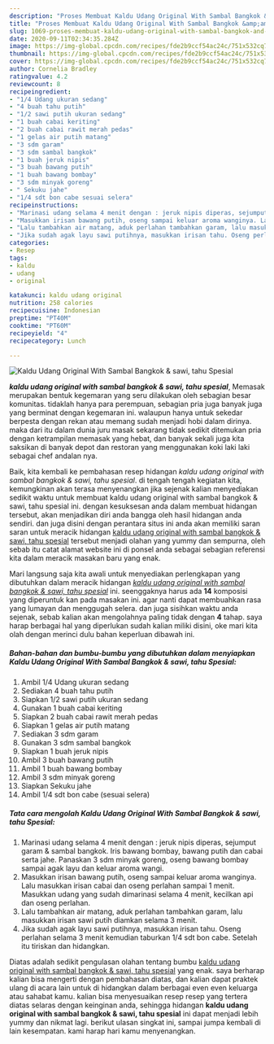 ```yaml
---
description: "Proses Membuat Kaldu Udang Original With Sambal Bangkok &amp;amp; sawi, tahu Spesial, Enak Banget"
title: "Proses Membuat Kaldu Udang Original With Sambal Bangkok &amp;amp; sawi, tahu Spesial, Enak Banget"
slug: 1069-proses-membuat-kaldu-udang-original-with-sambal-bangkok-and-amp-sawi-tahu-spesial-enak-banget
date: 2020-09-11T02:34:35.284Z
image: https://img-global.cpcdn.com/recipes/fde2b9ccf54ac24c/751x532cq70/kaldu-udang-original-with-sambal-bangkok-sawi-tahu-spesial-foto-resep-utama.jpg
thumbnail: https://img-global.cpcdn.com/recipes/fde2b9ccf54ac24c/751x532cq70/kaldu-udang-original-with-sambal-bangkok-sawi-tahu-spesial-foto-resep-utama.jpg
cover: https://img-global.cpcdn.com/recipes/fde2b9ccf54ac24c/751x532cq70/kaldu-udang-original-with-sambal-bangkok-sawi-tahu-spesial-foto-resep-utama.jpg
author: Cornelia Bradley
ratingvalue: 4.2
reviewcount: 8
recipeingredient:
- "1/4 Udang ukuran sedang"
- "4 buah tahu putih"
- "1/2 sawi putih ukuran sedang"
- "1 buah cabai keriting"
- "2 buah cabai rawit merah pedas"
- "1 gelas air putih matang"
- "3 sdm garam"
- "3 sdm sambal bangkok"
- "1 buah jeruk nipis"
- "3 buah bawang putih"
- "1 buah bawang bombay"
- "3 sdm minyak goreng"
- " Sekuku jahe"
- "1/4 sdt bon cabe sesuai selera"
recipeinstructions:
- "Marinasi udang selama 4 menit dengan : jeruk nipis diperas, sejumput garam &amp; sambal bangkok. Iris bawang bombay, bawang putih dan cabai serta jahe. Panaskan 3 sdm minyak goreng, oseng bawang bombay sampai agak layu dan keluar aroma wangi."
- "Masukkan irisan bawang putih, oseng sampai keluar aroma wanginya. Lalu masukkan irisan cabai dan oseng perlahan sampai 1 menit. Masukkan udang yang sudah dimarinasi selama 4 menit, kecilkan api dan oseng perlahan."
- "Lalu tambahkan air matang, aduk perlahan tambahkan garam, lalu masukkan irisan sawi putih diamkan selama 3 menit."
- "Jika sudah agak layu sawi putihnya, masukkan irisan tahu. Oseng perlahan selama 3 menit kemudian taburkan 1/4 sdt bon cabe. Setelah itu tiriskan dan hidangkan."
categories:
- Resep
tags:
- kaldu
- udang
- original

katakunci: kaldu udang original 
nutrition: 258 calories
recipecuisine: Indonesian
preptime: "PT40M"
cooktime: "PT60M"
recipeyield: "4"
recipecategory: Lunch

---
```



![Kaldu Udang Original With Sambal Bangkok &amp; sawi, tahu Spesial](https://img-global.cpcdn.com/recipes/fde2b9ccf54ac24c/751x532cq70/kaldu-udang-original-with-sambal-bangkok-sawi-tahu-spesial-foto-resep-utama.jpg)

<b><i>kaldu udang original with sambal bangkok &amp; sawi, tahu spesial</i></b>, Memasak merupakan bentuk kegemaran yang seru dilakukan oleh sebagian besar komunitas. tidaklah hanya para perempuan, sebagian pria juga banyak juga yang berminat dengan kegemaran ini. walaupun hanya untuk sekedar berpesta dengan rekan atau memang sudah menjadi hobi dalam dirinya. maka dari itu dalam dunia juru masak sekarang tidak sedikit ditemukan pria dengan ketrampilan memasak yang hebat, dan banyak sekali juga kita saksikan di banyak depot dan restoran yang menggunakan koki laki laki sebagai chef andalan nya.



Baik, kita kembali ke pembahasan resep hidangan <i>kaldu udang original with sambal bangkok &amp; sawi, tahu spesial</i>. di tengah tengah kegiatan kita, kemungkinan akan terasa menyenangkan jika sejenak kalian menyediakan sedikit waktu untuk membuat kaldu udang original with sambal bangkok &amp; sawi, tahu spesial ini. dengan kesuksesan anda dalam membuat hidangan tersebut, akan menjadikan diri anda bangga oleh hasil hidangan anda sendiri. dan juga disini dengan perantara situs ini anda akan memiliki saran saran untuk meracik hidangan <u>kaldu udang original with sambal bangkok &amp; sawi, tahu spesial</u> tersebut menjadi olahan yang yummy dan sempurna, oleh sebab itu catat alamat website ini di ponsel anda sebagai sebagian referensi kita dalam meracik masakan baru yang enak.


Mari langsung saja kita awali untuk menyediakan perlengkapan yang dibutuhkan dalam meracik hidangan <u><i>kaldu udang original with sambal bangkok &amp; sawi, tahu spesial</i></u> ini. seenggaknya harus ada <b>14</b> komposisi yang diperuntuk kan pada masakan ini. agar nanti dapat membuahkan rasa yang lumayan dan menggugah selera. dan juga sisihkan waktu anda sejenak, sebab kalian akan mengolahnya paling tidak dengan <b>4</b> tahap. saya harap berbagai hal yang diperlukan sudah kalian miliki disini, oke mari kita olah dengan merinci dulu bahan keperluan dibawah ini.

<!--inarticleads1-->

##### Bahan-bahan dan bumbu-bumbu yang dibutuhkan dalam menyiapkan Kaldu Udang Original With Sambal Bangkok &amp; sawi, tahu Spesial:

1. Ambil 1/4 Udang ukuran sedang
1. Sediakan 4 buah tahu putih
1. Siapkan 1/2 sawi putih ukuran sedang
1. Gunakan 1 buah cabai keriting
1. Siapkan 2 buah cabai rawit merah pedas
1. Siapkan 1 gelas air putih matang
1. Sediakan 3 sdm garam
1. Gunakan 3 sdm sambal bangkok
1. Siapkan 1 buah jeruk nipis
1. Ambil 3 buah bawang putih
1. Ambil 1 buah bawang bombay
1. Ambil 3 sdm minyak goreng
1. Siapkan  Sekuku jahe
1. Ambil 1/4 sdt bon cabe (sesuai selera)




<!--inarticleads2-->

##### Tata cara mengolah Kaldu Udang Original With Sambal Bangkok &amp; sawi, tahu Spesial:

1. Marinasi udang selama 4 menit dengan : jeruk nipis diperas, sejumput garam &amp; sambal bangkok. Iris bawang bombay, bawang putih dan cabai serta jahe. Panaskan 3 sdm minyak goreng, oseng bawang bombay sampai agak layu dan keluar aroma wangi.
1. Masukkan irisan bawang putih, oseng sampai keluar aroma wanginya. Lalu masukkan irisan cabai dan oseng perlahan sampai 1 menit. Masukkan udang yang sudah dimarinasi selama 4 menit, kecilkan api dan oseng perlahan.
1. Lalu tambahkan air matang, aduk perlahan tambahkan garam, lalu masukkan irisan sawi putih diamkan selama 3 menit.
1. Jika sudah agak layu sawi putihnya, masukkan irisan tahu. Oseng perlahan selama 3 menit kemudian taburkan 1/4 sdt bon cabe. Setelah itu tiriskan dan hidangkan.




Diatas adalah sedikit pengulasan olahan tentang bumbu <u>kaldu udang original with sambal bangkok &amp; sawi, tahu spesial</u> yang enak. saya berharap kalian bisa mengerti dengan pembahasan diatas, dan kalian dapat praktek ulang di acara lain untuk di hidangkan dalam berbagai even even keluarga atau sahabat kamu. kalian bisa menyesuaikan resep resep yang tertera diatas selaras dengan keinginan anda, sehingga hidangan <b>kaldu udang original with sambal bangkok &amp; sawi, tahu spesial</b> ini dapat menjadi lebih yummy dan nikmat lagi. berikut ulasan singkat ini, sampai jumpa kembali di lain kesempatan. kami harap hari kamu menyenangkan.
